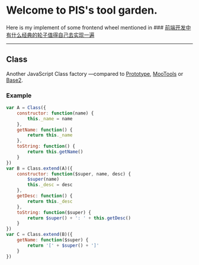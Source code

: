 # Welcome to PIS's tool garden.
Here is my implement of some frontend wheel mentioned in ### [前端开发中有什么经典的轮子值得自己去实现一遍](https://www.zhihu.com/question/29380608)

------

## Class
Another JavaScript Class factory —compared to [Prototype](http://prototypejs.org/learn/class-inheritance),
                                              [MooTools](http://mootools.net/docs/core/Class/Class) or
                                              [Base2](http://base2.googlecode.com/svn/version/1.0.2/doc/base2.html#/doc/!base2.Base).
### Example ###
```js
var A = Class({
    constructor: function(name) {
        this._name = name
    },
    getName: function() {
        return this._name
    },
    toString: function() {
        return this.getName()
    }
})
var B = Class.extend(A)({
    constructor: function($super, name, desc) {
        $super(name)
        this._desc = desc
    },
    getDesc: function() {
        return this._desc
    },
    toString: function($super) {
        return $super() + ': ' + this.getDesc()
    }
})
var C = Class.extend(B)({
    getName: function($super) {
        return '[' + $super() + ']'
    }
})

```
